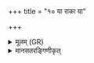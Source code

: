 +++
title = "१० या राका या"

+++
<details><summary>मूलम् (GR)</summary>

+++(PSK 20.10.10)+++या राका या सिनीवाली  
या गुङ्गूर् या सरस्वती ।  
इन्द्राणीम् अह्व ऊतये  
वरुणानीं स्वस्तये ॥
</details>

<details><summary>मानसतरङ्गिणीकृत्</summary>

या रा॒का या सि॑नीवा॒ली  
या गु॒ङ्गूर् या सर॑स्वती ।  
इ॒न्द्रा॒णीम् अ॑ह्व ऊ॒तये॑  
वरुणा॒नीं स्व॒स्तये॑ ॥

</details>